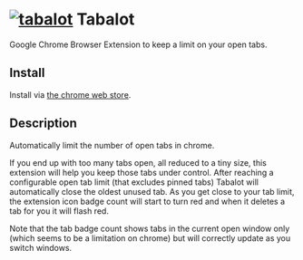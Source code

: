 # [![tabalot](https://raw.githubusercontent.com/diffsky/tabalot/master/icon-64.png)](https://github.com/diffsky/tabalot) Tabalot

Google Chrome Browser Extension to keep a limit on your open tabs.

## Install

Install via [the chrome web store](https://chrome.google.com/webstore/detail/tabalot/oakcapkgmnkhiglcimjcbobnloldlcgf?hl=en&gl=US).

## Description

Automatically limit the number of open tabs in chrome.

If you end up with too many tabs open, all reduced to a tiny size, this extension will help you keep those tabs under control. After reaching a configurable open tab limit (that excludes pinned tabs) Tabalot will automatically close the oldest unused tab. As you get close to your tab limit, the extension icon badge count will start to turn red and when it deletes a tab for you it will flash red.

Note that the tab badge count shows tabs in the current open window only (which seems to be a limitation on chrome) but will correctly update as you switch windows.

